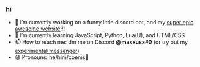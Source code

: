 ### hi

- 🔭 I’m currently working on a funny little discord bot, and my [super epic awesome website](https://maxxusx.github.io)!!!
- 🌱 I’m currently learning JavaScript, Python, Lua(U), and HTML/CSS
- 📫 How to reach me: dm me on Discord **@maxxusx#0**          (or try out my [experimental messenger](https://maxxusx.github.io/message))
- 😄 Pronouns: he/him/coems🤑
